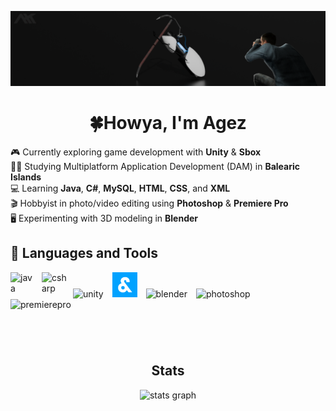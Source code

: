 ![Alt text](github_banner.png)

<div align="center">
  <h1 align="center">🍀Howya, I'm Agez</h1>
</div>

<p>🎮 Currently exploring game development with <b>Unity</b> & <b>Sbox</b><br>👨‍🎓 Studying Multiplatform Application Development (DAM) in <b>Balearic Islands</b><br>💻 Learning <b>Java</b>, <b>C#</b>, <b>MySQL</b>, <b>HTML</b>, <b>CSS</b>, and <b>XML</b><br>🎬 Hobbyist in photo/video editing using <b>Photoshop</b> & <b>Premiere Pro</b><br>🖥️ Experimenting with 3D modeling in <b>Blender</b></p>


<h2 align="left">🧰 Languages and Tools</h2>
<img align="left" alt="java" width="40" height="40" style="padding-right:10px;" src="https://cdn.jsdelivr.net/gh/devicons/devicon@latest/icons/java/java-original.svg"/>
<img align="left" alt="csharp" width="40" height="40" style="padding-right:10px;" src="https://cdn.jsdelivr.net/gh/devicons/devicon@latest/icons/csharp/csharp-original.svg" />
<img alt="unity" width="40"  height="40" style="padding-right:10px;" src="https://cdn.jsdelivr.net/gh/devicons/devicon@latest/icons/unity/unity-original.svg"/>
<img alt="sbox" width="40"  height="40" style="padding-right:10px;" src="icons/sbox.png"/>
<img alt="blender" width="40" height="40" style="padding-right:10px;" src="https://cdn.jsdelivr.net/gh/devicons/devicon@latest/icons/blender/blender-original.svg"/>
<img alt="photoshop" width="40" height="40" style="padding-right:10px;" src="https://cdn.jsdelivr.net/gh/devicons/devicon@latest/icons/photoshop/photoshop-original.svg"/>
<img alt="premierepro" width="40" height="40" style="padding-right:10px;" src="https://cdn.jsdelivr.net/gh/devicons/devicon@latest/icons/premierepro/premierepro-original.svg"/>

#
<br>
<h2 align="center">Stats</h2>

<div align="center">
  <img src="https://github-readme-stats.vercel.app/api?username=ahkagez&hide_title=false&hide_rank=false&show_icons=true&include_all_commits=true&count_private=true&disable_animations=false&theme=dark&locale=en&hide_border=false" height="150" alt="stats graph"  />
  <!-- <img src="https://github-readme-stats.vercel.app/api/top-langs?username=ahkagez&locale=en&hide_title=false&layout=compact&card_width=320&langs_count=5&theme=dark&hide_border=false" height="150" alt="languages graph"  /> -->
</div>
